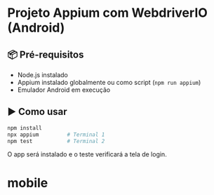 # Projeto Appium com WebdriverIO (Android)

## 📦 Pré-requisitos
- Node.js instalado
- Appium instalado globalmente ou como script (`npm run appium`)
- Emulador Android em execução

## ▶️ Como usar

```bash
npm install
npx appium         # Terminal 1
npm test           # Terminal 2
```

O app será instalado e o teste verificará a tela de login.
# mobile
